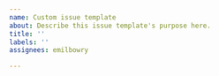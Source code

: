 ```yaml
---
name: Custom issue template
about: Describe this issue template's purpose here.
title: ''
labels: ''
assignees: emilbowry

---
```



